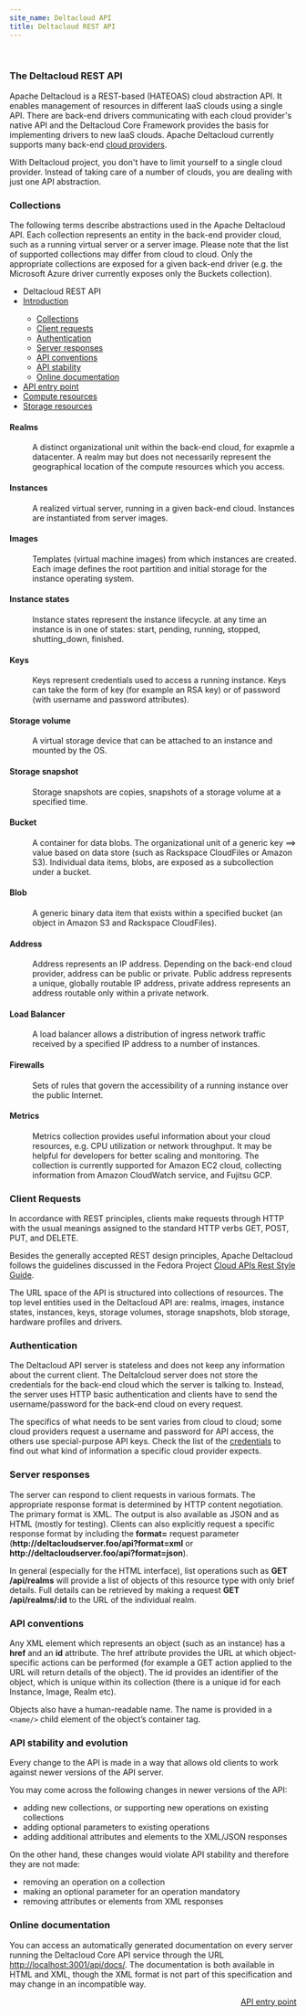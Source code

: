 ```yaml
---
site_name: Deltacloud API
title: Deltacloud REST API
---
```


<br/>

<div class="row">
  <div class="span9">

<h3 id="rest">The Deltacloud REST API</h3>

<p>
Apache Deltacloud is a REST-based (HATEOAS) cloud abstraction API. It enables management of resources in different IaaS clouds using a single API. There are back-end drivers communicating with each cloud provider's native API and the Deltacloud Core Framework provides the basis for implementing drivers to new IaaS clouds. Apache Deltacloud currently supports many back-end <a href="/drivers.html#drivers">cloud providers</a>.
</p>

<p>
With Deltacloud project, you don't have to limit yourself to a single cloud provider. Instead of taking care of a number of clouds, you are dealing with just one API abstraction.
</p>

<h3 id="collections">Collections</h3>

<p style="margin-bottom:0px">
The following terms describe abstractions used in the Apache Deltacloud API. Each collection represents an entity in the back-end provider cloud, such as a running virtual server or a server image. Please note that the list of supported collections may differ from cloud to cloud. Only the appropriate collections are exposed for a given back-end driver (e.g. the Microsoft Azure driver currently exposes only the Buckets collection).
</p>

  </div>
  <div class="span3">

<ul class="nav nav-list well">
  <li class="nav-header">
    Deltacloud REST API
  </li>
  <li class="active"><a href="#rest">Introduction</a></li>
  <ul class="nav nav-list">
    <li><a href="#collections">Collections</a></li>
    <li><a href="#requests">Client requests</a></li>
    <li><a href="#auth">Authentication</a></li>
    <li><a href="#response">Server responses</a></li>
    <li><a href="#conv">API conventions</a></li>
    <li><a href="#stab">API stability</a></li>
    <li><a href="#doc">Online documentation</a></li>
  </ul>
  <li><a href="/api-entry-point.html">API entry point</a></li>
  <li><a href="/compute-resources.html">Compute resources</a></li>
  <li><a href="/storage-resources.html">Storage resources</a></li>
</ul>

  </div>
</div>

<dl class="dl dl-horizontal">
<dt><h4>Realms</h4></dt>
  <dd>
  A distinct organizational unit within the back-end cloud, for exapmle a datacenter. A realm may but does not necessarily represent the geographical location of the compute resources which you access.
  </dd>
  <dt><h4>Instances</h4></dt>
  <dd>
  A realized virtual server, running in a given back-end cloud. Instances are instantiated from server images.
  </dd>
  <dt><h4>Images</h4></dt>
  <dd>
  Templates (virtual machine images) from which instances are created. Each image defines the root partition and initial storage for the instance operating system.
  <dt><h4>Instance states</h4></dt>
  <dd>
  Instance states represent the instance lifecycle. at any time an instance is in one of states: start, pending, running, stopped, shutting_down, finished.
  </dd>
  <dt><h4>Keys</h4></dt>
  <dd>
  Keys represent credentials used to access a running instance. Keys can take the form of key (for example an RSA key) or of password (with username and password attributes).
  </dd>
  <dt><h4>Storage volume</h4></dt>
  <dd>
  A virtual storage device that can be attached to an instance and mounted by the OS.
  </dd>
  <dt><h4>Storage snapshot</h4></dt>
  <dd>
  Storage snapshots are copies, snapshots of a storage volume at a specified time.
  </dd>
  <dt><h4>Bucket</h4></dt>
  <dd>
  A container for data blobs. The organizational unit of a generic key ==> value based on data store (such as Rackspace CloudFiles or Amazon S3). Individual data items, blobs, are exposed as a subcollection under a bucket.
  </dd>
  <dt><h4>Blob</h4></dt>
  <dd>
  A generic binary data item that exists within a specified bucket (an object in Amazon S3 and Rackspace CloudFiles).
  </dd>
  <dt><h4>Address</h4></dt>
  <dd>
  Address represents an IP address. Depending on the back-end cloud provider, address can be public or private. Public address represents a unique, globally routable IP address, private address represents an address routable only within a private network.
  </dd>
  <dt><h4>Load Balancer</h4></dt>
  <dd>
  A load balancer allows a distribution of ingress network traffic received by a specified IP address to a number of instances.
  </dd>
  <dt><h4>Firewalls</h4></dt>
  <dd>Sets of rules that govern the accessibility of a running instance over the public Internet.
  </dd>
  <dt><h4>Metrics</h4></dt>
  <dd>
  Metrics collection provides useful information about your cloud resources, e.g. CPU utilization or network throughput. It may be helpful for developers for better scaling and monitoring. The collection is currently supported for Amazon EC2 cloud, collecting information from Amazon CloudWatch service, and Fujitsu GCP.
  </dd>
</dl>

<h3 id="requests">Client Requests</h3>

<p>
In accordance with REST principles, clients make requests through HTTP with the usual meanings assigned to the standard HTTP verbs GET, POST, PUT, and DELETE.
</p>

<p>
Besides the generally accepted REST design principles, Apache Deltacloud follows the guidelines discussed in the Fedora Project <a href="http://fedoraproject.org/wiki/Cloud_APIs_REST_Style_Guide">Cloud APIs Rest Style Guide</a>.
</p>

<p>
The URL space of the API is structured into collections of resources. The top level entities used in the Deltacloud API are: realms, images, instance states, instances, keys, storage volumes, storage snapshots, blob storage, hardware profiles and drivers.
</p>

<h3 id="auth">Authentication</h3>

<p>
The Deltacloud API server is stateless and does not keep any information about the current client. The Deltalcloud server does not store the credentials for the back-end cloud which the server is talking to. Instead, the server uses HTTP basic authentication and clients have to send the username/password for the back-end cloud on every request.
</p>

<p>
The specifics of what needs to be sent varies from cloud to cloud; some cloud providers request a username and password for API access, the others use special-purpose API keys. Check the list of the <a href="/drivers.html#credentials">credentials</a> to find out what kind of information a specific cloud provider expects.
</p>

<h3 id="response">Server responses</h3>

<p>
The server can respond to client requests in various formats. The appropriate response format is determined by HTTP content negotiation. The primary format is XML. The output is also available as JSON and as HTML (mostly for testing). Clients can also explicitly request a specific response format by including the <strong>format=</strong> request parameter (<strong>http://deltacloudserver.foo/api?format=xml</strong> or <strong>http://deltacloudserver.foo/api?format=json</strong>).
</p>

<p>
In general (especially for the HTML interface), list operations such as <strong>GET /api/realms</strong> will provide a list of objects of this resource type with only brief details. Full details can be retrieved by making a request <strong>GET /api/realms/:id</strong> to the URL of the individual realm.
</p>

<h3 id="conv">API conventions</h3>

<p>
Any XML element which represents an object (such as an instance) has a <strong>href</strong> and an <strong>id</strong> attribute. The href attribute provides the URL at which object-specific actions can be performed (for example a GET action applied to the URL will return details of the object). The id provides an identifier of the object, which is unique within its collection (there is a unique id for each Instance, Image, Realm etc).
</p>

<p>
Objects also have a human-readable name. The name is provided in a <code>&lt;name/&gt;</code> child element of the object’s container tag.
</p>

<h3 id="stab">API stability and evolution</h3>

<p>
Every change to the API is made in a way that allows old clients to work against newer versions of the API server.
</p>

<p>
You may come across the following changes in newer versions of the API:
</p>

<ul>
  <li>adding new collections, or supporting new operations on existing collections</li>
  <li>adding optional parameters to existing operations</li>
  <li>adding additional attributes and elements to the XML/JSON responses</li>
</ul>

<p>
On the other hand, these changes would violate API stability and therefore they are not made:
</p>

<ul>
  <li>removing an operation on a collection</li>
  <li>making an optional parameter for an operation mandatory</li>
  <li>removing attributes or elements from XML responses</li>
</ul>

<h3 id="doc">Online documentation</h3>

<p>
You can access an automatically generated documentation on every server running the Deltacloud Core API service through the URL <a href="http://localhost:3001/api/docs/">http://localhost:3001/api/docs/</a>. The documentation is both available in HTML and XML, though the XML format is not part of this specification and may change in an incompatible way.
</p>

<a class="btn btn-inverse btn-large" style="float: right" href="/api-entry-point.html">API entry point <i class="icon-arrow-right icon-white" style="vertical-align:baseline"> </i></a>

<br/>

